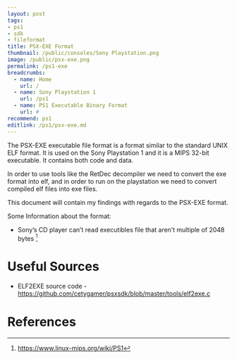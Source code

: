 ```yaml
---
layout: post
tags: 
- ps1
- sdk
- fileformat
title: PSX-EXE Format
thumbnail: /public/consoles/Sony Playstation.png
image: /public/psx-exe.png
permalink: /ps1-exe
breadcrumbs:
  - name: Home
    url: /
  - name: Sony Playstation 1
    url: /ps1
  - name: PS1 Executable Binary Format
    url: #
recommend: ps1
editlink: /ps1/psx-exe.md
---
```


The PSX-EXE executable file format is a format similar to the standard UNIX ELF format. 
It is used on the Sony Playstation 1 and it is a MIPS 32-bit executable. It contains both code and data.

In order to use tools like the RetDec decompiler we need to convert the exe format into elf, and in order to run on the playstation we need to convert compiled elf files into exe files.

This document will contain my findings with regards to the PSX-EXE format.

Some Information about the format:
* Sony’s CD player can’t read executibles file that aren’t multiple of 2048 bytes [^1]

# Useful Sources
* ELF2EXE source code - https://github.com/cetygamer/psxsdk/blob/master/tools/elf2exe.c

# References

[^1]: https://www.linux-mips.org/wiki/PS1
